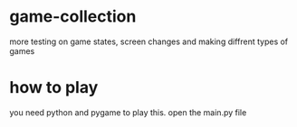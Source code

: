 # game-collection
more testing on game states, screen changes and making diffrent types of games

# how to play
you need python and pygame to play this.
open the main.py file
